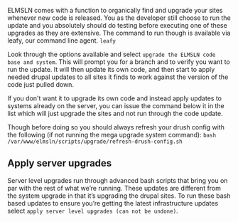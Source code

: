 ELMSLN comes with a function to organically find and upgrade your sites whenever new code is released. You as the developer still choose to run the update and you absolutely should do testing before executing one of these upgrades as they are extensive. The command to run though is available via leafy, our command line agent.
`leafy`

Look through the options available and select `upgrade the ELMSLN code base and system`. This will prompt you for a branch and to verify you want to run the update. It will then update its own code, and then start to apply needed drupal updates to all sites it finds to work against the version of the code just pulled down.

If you don't want it to upgrade its own code and instead apply updates to systems already on the server, you can issue the command below it in the list which will just upgrade the sites and not run through the code update.

Though before doing so you should always refresh your drush config with the following (if not running the mega upgrade system command):
`bash /var/www/elmsln/scripts/upgrade/refresh-drush-config.sh`

## Apply server upgrades
Server level upgrades run through advanced bash scripts that bring you on par with the rest of what we’re running. These updates are different from the system upgrade in that it’s upgrading the drupal sites. To run these bash based updates to ensure you’re getting the latest infrastructure updates select `apply server level upgrades (can not be undone)`.